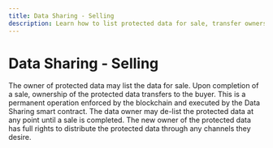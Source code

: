 ```yaml
---
title: Data Sharing - Selling
description: Learn how to list protected data for sale, transfer ownership permanently through blockchain transactions, and manage data listing operations.
---
```


# Data Sharing - Selling

The owner of protected data may list the data for sale. Upon completion of a
sale, ownership of the protected data transfers to the buyer. This is a
permanent operation enforced by the blockchain and executed by the Data Sharing
smart contract. The data owner may de-list the protected data at any point until
a sale is completed. The new owner of the protected data has full rights to
distribute the protected data through any channels they desire.
